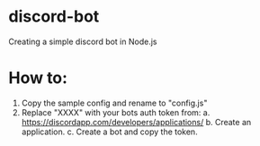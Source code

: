 # discord-bot
Creating a simple discord bot in Node.js

# How to:
1. Copy the sample config and rename to "config.js"
2. Replace "XXXX" with your bots auth token from: 
  a. https://discordapp.com/developers/applications/
  b. Create an application.
  c. Create a bot and copy the token.
